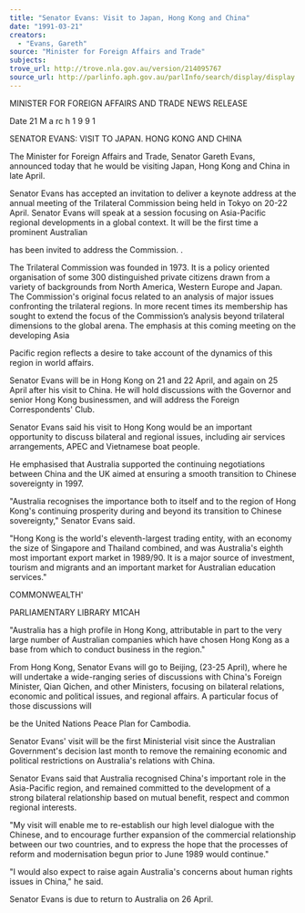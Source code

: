 ```yaml
---
title: "Senator Evans: Visit to Japan, Hong Kong and China"
date: "1991-03-21"
creators:
  - "Evans, Gareth"
source: "Minister for Foreign Affairs and Trade"
subjects:
trove_url: http://trove.nla.gov.au/version/214095767
source_url: http://parlinfo.aph.gov.au/parlInfo/search/display/display.w3p;query=Id%3A%22media/pressrel/HPR08000141%22
---
```


 MINISTER FOR  FOREIGN AFFAIRS  AND TRADE NEWS RELEASE

 Date 21 M a rc h  1 9 9 1

 SENATOR EVANS: VISIT TO JAPAN. HONG KONG AND CHINA

 The Minister for Foreign Affairs and Trade, Senator Gareth Evans, announced  today that he would be visiting Japan, Hong Kong and China in late April.

 Senator Evans has accepted an invitation to deliver a keynote address at the  annual meeting of the Trilateral Commission being held in Tokyo on 20-22   April. Senator Evans will speak at a session focusing on Asia-Pacific regional  developments in a global context. It will be the first time a prominent Australian 

 has been invited to address the Commission. .

 The Trilateral Commission was founded in 1973. It is a policy oriented  organisation of some 300 distinguished private citizens drawn from a variety of  backgrounds from North America, Western Europe and Japan. The  Commission's original focus related to an analysis of major issues confronting  the trilateral regions. In more recent times its membership has sought to extend  the focus of the Commission’s analysis beyond trilateral dimensions to the  global arena. The emphasis at this coming meeting on the developing Asia 

 Pacific region reflects a desire to take account of the dynamics of this region in  world affairs.

 Senator Evans will be in Hong Kong on 21 and 22 April, and again on 25 April  after his visit to China. He will hold discussions with the Governor and senior  Hong Kong businessmen, and will address the Foreign Correspondents' Club.

 Senator Evans said his visit to Hong Kong would be an important opportunity  to discuss bilateral and regional issues, including air services arrangements,  APEC and Vietnamese boat people.

 He emphasised that Australia supported the continuing negotiations between  China and the UK aimed at ensuring a smooth transition to Chinese   sovereignty in 1997.

 "Australia recognises the importance both to itself and to the region of Hong  Kong's continuing prosperity during and beyond its transition to Chinese  sovereignty," Senator Evans said.

 "Hong Kong is the world's eleventh-largest trading entity, with an economy the  size of Singapore and Thailand combined, and was Australia's eighth most  important export market in 1989/90. It is a major source of investment, tourism  and migrants and an important market for Australian education services."

 COMMONWEALTH'

 PARLIAMENTARY LIBRARY  M1CAH

 "Australia has a high profile in Hong Kong, attributable in part to the very large  number of Australian companies which have chosen Hong Kong as a base  from which to conduct business in the region."

 From Hong Kong, Senator Evans will go to Beijing, (23-25 April), where he will  undertake a wide-ranging series of discussions with China's Foreign Minister,  Qian Qichen, and other Ministers, focusing on bilateral relations, economic and  political issues, and regional affairs. A particular focus of those discussions will 

 be the United Nations Peace Plan for Cambodia.

 Senator Evans' visit will be the first Ministerial visit since the Australian  Government's decision last month to remove the remaining economic and  political restrictions on Australia's relations with China.

 Senator Evans said that Australia recognised China's important role in the  Asia-Pacific region, and remained committed to the development of a strong  bilateral relationship based on mutual benefit, respect and common regional  interests.

 "My visit will enable me to re-establish our high level dialogue with the  Chinese, and to encourage further expansion of the commercial relationship  between our two countries, and to express the hope that the processes of  reform and modernisation begun prior to June 1989 would continue."

 "I would also expect to raise again Australia's concerns about human rights  issues in China," he said.

 Senator Evans is due to return to Australia on 26 April.

